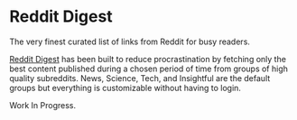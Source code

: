 Reddit Digest
=============

The very finest curated list of links from Reddit for busy readers.

[Reddit Digest](http://rddt.cc) has been built to reduce procrastination by
fetching only the best content published during a chosen period of time from
groups of high quality subreddits. News, Science, Tech, and Insightful are the
default groups but everything is customizable without having to login.

Work In Progress.
